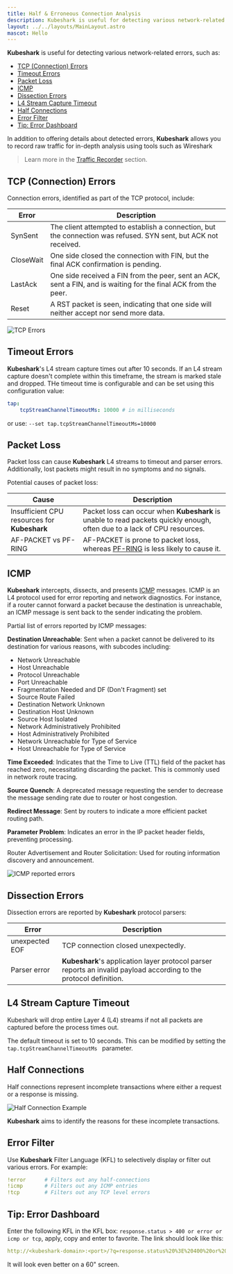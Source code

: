```yaml
---
title: Half & Erroneous Connection Analysis
description: Kubeshark is useful for detecting various network-related errors
layout: ../../layouts/MainLayout.astro
mascot: Hello
---
```


**Kubeshark** is useful for detecting various network-related errors, such as:

- [TCP (Connection) Errors](#tcp-connection-errors)
- [Timeout Errors](#timeout-errors)
- [Packet Loss](#packet-loss)
- [ICMP](#icmp)
- [Dissection Errors](#dissection-errors)
- [L4 Stream Capture Timeout](#l4-stream-capture-timeout)
- [Half Connections](#half-connections)
- [Error Filter](#error-filter)
- [Tip: Error Dashboard](#tip-error-dashboard)

In addition to offering details about detected errors, **Kubeshark** allows you to record raw traffic for in-depth analysis using tools such as Wireshark

> Learn more in the [Traffic Recorder](/en/traffic_recorder) section.

## TCP (Connection) Errors

Connection errors, identified as part of the TCP protocol, include:

| Error | Description |
| --- | --- |
| SynSent | The client attempted to establish a connection, but the connection was refused. SYN sent, but ACK not received. |
| CloseWait | One side closed the connection with FIN, but the final ACK confirmation is pending. |
| LastAck | One side received a FIN from the peer, sent an ACK, sent a FIN, and is waiting for the final ACK from the peer. |
| Reset | A RST packet is seen, indicating that one side will neither accept nor send more data. |

![TCP Errors](/tcp_error.png)

## Timeout Errors

**Kubeshark**'s L4 stream capture times out after 10 seconds. If an L4 stream capture doesn't complete within this timeframe, the stream is marked stale and dropped. THe timeout time is configurable and can be set using this configuration value:

```yaml
tap:
    tcpStreamChannelTimeoutMs: 10000 # in milliseconds
```
or use: `--set tap.tcpStreamChannelTimeoutMs=10000`

## Packet Loss

Packet loss can cause **Kubeshark** L4 streams to timeout and parser errors. Additionally, lost packets might result in no symptoms and no signals.

Potential causes of packet loss:

| Cause | Description |
|---|---|
| Insufficient CPU resources for **Kubeshark** | Packet loss can occur when **Kubeshark** is unable to read packets quickly enough, often due to a lack of CPU resources. | 
| AF-PACKET vs PF-RING | AF-PACKET is prone to packet loss, whereas [PF-RING](/en/performance#af-packet-and-pf-ring) is less likely to cause it.|

## ICMP

**Kubeshark** intercepts, dissects, and presents [ICMP](https://datatracker.ietf.org/doc/html/rfc792) messages. ICMP is an L4 protocol used for error reporting and network diagnostics. For instance, if a router cannot forward a packet because the destination is unreachable, an ICMP message is sent back to the sender indicating the problem.

Partial list of errors reported by ICMP messages:

**Destination Unreachable**: Sent when a packet cannot be delivered to its destination for various reasons, with subcodes including:

- Network Unreachable
- Host Unreachable
- Protocol Unreachable
- Port Unreachable
- Fragmentation Needed and DF (Don't Fragment) set
- Source Route Failed
- Destination Network Unknown
- Destination Host Unknown
- Source Host Isolated
- Network Administratively Prohibited
- Host Administratively Prohibited
- Network Unreachable for Type of Service
- Host Unreachable for Type of Service

**Time Exceeded**: Indicates that the Time to Live (TTL) field of the packet has reached zero, necessitating discarding the packet. This is commonly used in network route tracing.

**Source Quench**: A deprecated message requesting the sender to decrease the message sending rate due to router or host congestion.

**Redirect Message**: Sent by routers to indicate a more efficient packet routing path.

**Parameter Problem**: Indicates an error in the IP packet header fields, preventing processing.

Router Advertisement and Router Solicitation: Used for routing information discovery and announcement.

![ICMP reported errors](/icmp_error.png)

## Dissection Errors

Dissection errors are reported by **Kubeshark** protocol parsers:

| Error | Description |
|---|---|
| unexpected EOF | TCP connection closed unexpectedly. |
| Parser error | **Kubeshark**'s application layer protocol parser reports an invalid payload according to the protocol definition. |

## L4 Stream Capture Timeout
Kubeshark will drop entire Layer 4 (L4) streams if not all packets are captured before the process times out.

The default timeout is set to 10 seconds. This can be modified by setting the `tap.tcpStreamChannelTimeoutMs ` parameter.

## Half Connections

Half connections represent incomplete transactions where either a request or a response is missing.

![Half Connection Example](/half_connections.png)

**Kubeshark** aims to identify the reasons for these incomplete transactions.

## Error Filter

Use **Kubeshark** Filter Language (KFL) to selectively display or filter out various errors. For example:

```yaml
!error      # Filters out any half-connections
!icmp       # Filters out any ICMP entries
!tcp        # Filters out any TCP level errors
```

## Tip: Error Dashboard
Enter the following KFL in the KFL box:
`response.status > 400 or error or icmp or tcp`, apply, copy and enter to favorite.
The link should look like this:
```yaml
http://<kubeshark-domain>:<port>/?q=response.status%20%3E%20400%20or%20error%20or%20icmp%20or%20tcp
```
It will look even better on a 60" screen.